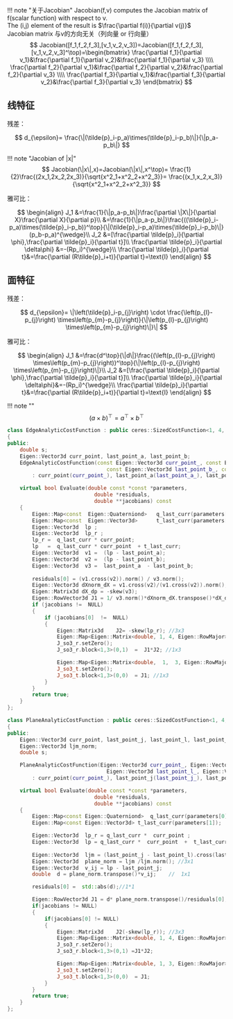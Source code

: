 !!! note "关于Jacobian"
    Jacobian(f,v) computes the Jacobian matrix of f(scalar function) with respect to v.  
    The (i,j) element of the result is $\frac{\partial f(i)}{\partial v(j)}$  
    Jacobian matrix 与v的方向无关（列向量 or 行向量） 
    $$
        Jacobian([f_1,f_2,f_3],[v_1,v_2,v_3])=Jacobian([f_1,f_2,f_3],[v_1,v_2,v_3]^\top)=\begin{bmatrix}
        \frac{\partial f_1}{\partial v_1}&\frac{\partial f_1}{\partial v_2}&\frac{\partial f_1}{\partial v_3} \\\\
        \frac{\partial f_2}{\partial v_1}&\frac{\partial f_2}{\partial v_2}&\frac{\partial f_2}{\partial v_3} \\\\
        \frac{\partial f_3}{\partial v_1}&\frac{\partial f_3}{\partial v_2}&\frac{\partial f_3}{\partial v_3} 
        \end{bmatrix}
    $$

## 线特征
残差：  

$$
d_{\epsilon}=
\frac{\|(\tilde{p}_i-p_a)\times(\tilde{p}_i-p_b)\|}{\|p_a-p_b\|}
$$

!!! note "Jacobian of |x|"
    $$
        Jacobian(\|x\|,x)=Jacobian(\|x\|,x^\top)=
        \frac{1}{2}\frac{(2x_1,2x_2,2x_3)}{\sqrt{x^2_1+x^2_2+x^2_3}}=
        \frac{(x_1,x_2,x_3)}{\sqrt{x^2_1+x^2_2+x^2_3}}
    $$

雅可比：

$$
\begin{align}
    J_1
    &=\frac{1}{\|p_a-p_b\|}\frac{\partial \|X\|}{\partial X}\frac{\partial X}{\partial p}\\
    &=\frac{1}{\|p_a-p_b\|}\frac{((\tilde{p}_i-p_a)\times(\tilde{p}_i-p_b))^\top}{\|(\tilde{p}_i-p_a)\times(\tilde{p}_i-p_b)\|}(p_b-p_a)^{\wedge}\\
    J_2
    &=[\frac{\partial \tilde{p}_i}{\partial \phi},\frac{\partial \tilde{p}_i}{\partial t}]\\
    \frac{\partial \tilde{p}_i}{\partial \delta\phi} &=-(Rp_i)^{\wedge}\\
    \frac{\partial \tilde{p}_i}{\partial t}&=\frac{\partial (R\tilde{p}_i+t)}{\partial t}=\text{I}
\end{align}
$$

## 面特征
残差：  

$$
d_{\epsilon}=
\|\left(\tilde{p}_i-p_{j}\right) \cdot \frac{\left(p_{l}-p_{j}\right) \times\left(p_{m}-p_{j}\right)}{\|\left(p_{l}-p_{j}\right) \times\left(p_{m}-p_{j}\right)\|}\|
$$

雅可比：

$$
    \begin{align}
    J_1
    &=\frac{d^\top}{\|d\|}\frac{(\left(p_{l}-p_{j}\right) \times\left(p_{m}-p_{j}\right))^\top}{\|\left(p_{l}-p_{j}\right) \times\left(p_{m}-p_{j}\right)\|}\\
    J_2
    &=[\frac{\partial \tilde{p}_i}{\partial \phi},\frac{\partial \tilde{p}_i}{\partial t}]\\
    \frac{\partial \tilde{p}_i}{\partial \delta\phi}&=-(Rp_i)^{\wedge}\\
    \frac{\partial \tilde{p}_i}{\partial t}&=\frac{\partial (R\tilde{p}_i+t)}{\partial t}=\text{I}
    \end{align}
$$



!!! note ""
    $$
        (a \times b )^\top = a^\top \times b^\top 
    $$


```C++
class EdgeAnalyticCostFunction : public ceres::SizedCostFunction<1, 4, 3>
{ 
public:
    double s;
    Eigen::Vector3d curr_point, last_point_a, last_point_b;
    EdgeAnalyticCostFunction(const Eigen::Vector3d curr_point_, const Eigen::Vector3d last_point_a_,
                                const Eigen::Vector3d last_point_b_, const double s_)
        : curr_point(curr_point_), last_point_a(last_point_a_), last_point_b(last_point_b_), s(s_) {}

    virtual bool Evaluate(double const *const *parameters,
                            double *residuals,
                            double **jacobians) const 
    {
        Eigen::Map<const  Eigen::Quaterniond>   q_last_curr(parameters[0]);               
        Eigen::Map<const  Eigen::Vector3d>      t_last_curr(parameters[1]);
        Eigen::Vector3d  lp ;  
        Eigen::Vector3d  lp_r ;
        lp_r =  q_last_curr * curr_point;
        lp   =  q_last_curr * curr_point  + t_last_curr;
        Eigen::Vector3d  v1 =  (lp - last_point_a);
        Eigen::Vector3d  v2 =  (lp - last_point_b);
        Eigen::Vector3d  v3 =  last_point_a  - last_point_b;
    
        residuals[0] = (v1.cross(v2)).norm() / v3.norm(); 
        Eigen::Vector3d dXnorm_dX = v1.cross(v2)/(v1.cross(v2)).norm();
        Eigen::Matrix3d dX_dp = -skew(v3);
        Eigen::RowVector3d J1 = 1/ v3.norm()*dXnorm_dX.transpose()*dX_dp;
        if (jacobians !=  NULL)
        {
            if (jacobians[0]  !=  NULL)
            {
                Eigen::Matrix3d    J2= -skew(lp_r); //3x3
                Eigen::Map<Eigen::Matrix<double, 1, 4, Eigen::RowMajor>> J_so3_r(jacobians[0]);
                J_so3_r.setZero();
                J_so3_r.block<1,3>(0,1)  =  J1*J2; //1x3

                Eigen::Map<Eigen::Matrix<double,  1,  3, Eigen::RowMajor>> J_so3_t(jacobians[1]);
                J_so3_t.setZero();
                J_so3_t.block<1,3>(0,0)  = J1; //1x3
            }
        }
        return true;
    }
};
```

```C++
class PlaneAnalyticCostFunction : public ceres::SizedCostFunction<1, 4, 3>
{
public:
    Eigen::Vector3d curr_point, last_point_j, last_point_l, last_point_m;
    Eigen::Vector3d ljm_norm;
    double s;

    PlaneAnalyticCostFunction(Eigen::Vector3d curr_point_, Eigen::Vector3d last_point_j_,
                                Eigen::Vector3d last_point_l_, Eigen::Vector3d last_point_m_, double s_)
        : curr_point(curr_point_), last_point_j(last_point_j_), last_point_l(last_point_l_), last_point_m(last_point_m_), s(s_) {}

    virtual bool Evaluate(double const *const *parameters,
                            double *residuals,
                            double **jacobians) const
    { 
        Eigen::Map<const Eigen::Quaterniond>  q_last_curr(parameters[0]);
        Eigen::Map<const Eigen::Vector3d> t_last_curr(parameters[1]);

        Eigen::Vector3d  lp_r = q_last_curr *  curr_point ; 
        Eigen::Vector3d  lp = q_last_curr *  curr_point  +  t_last_curr;  
        
        Eigen::Vector3d  ljm = (last_point_j - last_point_l).cross(last_point_j - last_point_m);
        Eigen::Vector3d  plane_norm = ljm /ljm.norm(); //3x1
        Eigen::Vector3d  v_ij = lp - last_point_j;
        double  d = plane_norm.transpose()*v_ij;    //  1x1

        residuals[0] =  std::abs(d);//1*1

        Eigen::RowVector3d J1 = d* plane_norm.transpose()/residuals[0];
        if(jacobians != NULL)
        {
            if(jacobians[0] != NULL)
            {
                Eigen::Matrix3d    J2(-skew(lp_r)); //3x3
                Eigen::Map<Eigen::Matrix<double, 1, 4, Eigen::RowMajor>>  J_so3_r(jacobians[0]);
                J_so3_r.setZero();
                J_so3_r.block<1,3>(0,1) =J1*J2;

                Eigen::Map<Eigen::Matrix<double, 1, 3, Eigen::RowMajor>>  J_so3_t(jacobians[1]);
                J_so3_t.setZero();
                J_so3_t.block<1,3>(0,0)  = J1;    
            }
        }
        return true;
    }
};
```